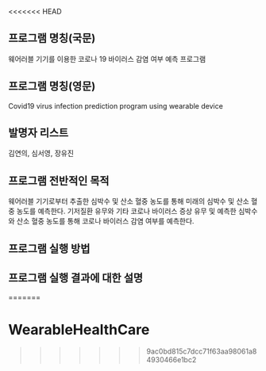 <<<<<<< HEAD
## 프로그램 명칭(국문)
웨어러블 기기를 이용한 코로나 19 바이러스 감염 여부 예측 프로그램

## 프로그램 명칭(영문)
Covid19 virus infection prediction program using wearable device 

## 발명자 리스트
김연의, 심서영, 장유진

## 프로그램 전반적인 목적
웨어러블 기기로부터 추출한 심박수 및 산소 혈중 농도를 통해 미래의 심박수 및 산소 혈중 농도를 예측한다. 기저질환 유무와 기타 코로나 바이러스 증상 유무 및 예측한 심박수와 산소 혈중 농도를 통해 코로나 바이러스 감염 여부를 예측한다.

## 프로그램 실행 방법


## 프로그램 실행 결과에 대한 설명
=======
# WearableHealthCare
>>>>>>> 9ac0bd815c7dcc71f63aa98061a84930466e1bc2
